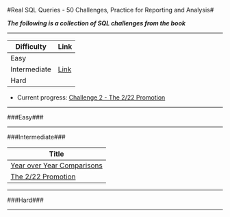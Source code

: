 #Real SQL Queries - 50 Challenges, Practice for Reporting and Analysis#

***The following is a collection of SQL challenges from the book***

---

Difficulty|Link|
-----|-----|
Easy||
Intermediate|[Link](./README.md#Intermediate)|
Hard||

* Current progress: [Challenge 2 - The 2/22 Promotion](Challenge2%20-%20The%202-22%20Promotion.sql)

---

###Easy###

---
###Intermediate###

Title|
-----|
[Year over Year Comparisons](Challenge1%20-%20Year%20over%20Year%20Comparisons.sql)|
[The 2/22 Promotion](Challenge2%20-%20The%202-22%20Promotion.sql)|

---

###Hard###

---
